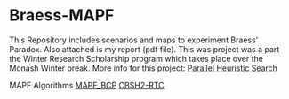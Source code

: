 # Braess-MAPF

This Repository includes scenarios and maps to experiment Braess' Paradox. Also attached is my report (pdf file).
This was project was a part the Winter Research Scholarship program which takes place over the Monash Winter break.
More info for this project: [Parallel Heuristic Search](https://supervisorconnect.it.monash.edu/projects/honours/parallel-heuristic-search)

MAPF Algorithms
[MAPF_BCP](https://github.com/ed-lam/bcp-mapf)
[CBSH2-RTC](https://github.com/Jiaoyang-Li/CBSH2-RTC)
